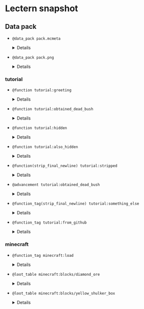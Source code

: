 # Lectern snapshot

## Data pack

- `@data_pack pack.mcmeta`

  <details>

  ```json
  {
    "pack": {
      "pack_format": 9,
      "description": ""
    }
  }
  ```

  </details>

- `@data_pack pack.png`

  <details>

  ![data_pack.png](pack.png)

  </details>

### tutorial

- `@function tutorial:greeting`

  <details>

  ```mcfunction
  say This is added before.
  say Hello, world!
  say This is added afterwards.
  ```

  </details>

- `@function tutorial:obtained_dead_bush`

  <details>

  ```mcfunction
  say You obtained a dead bush!
  ```

  </details>

- `@function tutorial:hidden`

  <details>

  ```mcfunction
  say This will not appear in the rendered markdown.
  ```

  </details>

- `@function tutorial:also_hidden`

  <details>

  ```mcfunction
  say This is also hidden.
  ```

  </details>

- `@function(strip_final_newline) tutorial:stripped`

  <details>

  ```mcfunction
  say This function doesn't have a final newline.
  ```

  </details>

- `@advancement tutorial:obtained_dead_bush`

  <details>

  ```json
  {
    "criteria": {
      "dead_bush": {
        "trigger": "minecraft:inventory_changed",
        "conditions": {
          "items": [
            {
              "item": "minecraft:dead_bush"
            }
          ]
        }
      }
    },
    "requirements": [
      [
        "dead_bush"
      ]
    ],
    "rewards": {
      "function": "tutorial:obtained_dead_bush"
    }
  }
  ```

  </details>

- `@function_tag(strip_final_newline) tutorial:something_else`

  <details>

  ```json
  {
    "values": ["tutorial:stripped"]
  }
  ```

  </details>

- `@function_tag tutorial:from_github`

  <details>

  ```json
  say foo
  ```

  </details>

### minecraft

- `@function_tag minecraft:load`

  <details>

  ```json
  {
    "values": [
      "tutorial:greeting",
      "#tutorial:something_else"
    ]
  }
  ```

  </details>

- `@loot_table minecraft:blocks/diamond_ore`

  <details>

  ```json
  {
    "pools": [
      {
        "rolls": 1,
        "entries": [
          {
            "type": "minecraft:item",
            "name": "minecraft:dead_bush"
          }
        ]
      }
    ]
  }
  ```

  </details>

- `@loot_table minecraft:blocks/yellow_shulker_box`

  <details>

  ```json
  {
    "type": "minecraft:block",
    "pools": [
      {
        "rolls": 1,
        "entries": [
          {
            "type": "minecraft:alternatives",
            "children": [
              {
                "type": "minecraft:dynamic",
                "name": "minecraft:contents",
                "conditions": [
                  {
                    "condition": "minecraft:match_tool",
                    "predicate": {
                      "item": "minecraft:air",
                      "nbt": "{drop_contents:1b}"
                    }
                  }
                ]
              },
              {
                "type": "minecraft:item",
                "name": "minecraft:yellow_shulker_box",
                "functions": [
                  {
                    "function": "minecraft:copy_name",
                    "source": "block_entity"
                  },
                  {
                    "function": "minecraft:copy_nbt",
                    "source": "block_entity",
                    "ops": [
                      {
                        "source": "Lock",
                        "target": "BlockEntityTag.Lock",
                        "op": "replace"
                      },
                      {
                        "source": "LootTable",
                        "target": "BlockEntityTag.LootTable",
                        "op": "replace"
                      },
                      {
                        "source": "LootTableSeed",
                        "target": "BlockEntityTag.LootTableSeed",
                        "op": "replace"
                      }
                    ]
                  },
                  {
                    "function": "minecraft:set_contents",
                    "entries": [
                      {
                        "type": "minecraft:dynamic",
                        "name": "minecraft:contents"
                      }
                    ]
                  }
                ]
              }
            ]
          }
        ]
      }
    ]
  }
  ```

  </details>
